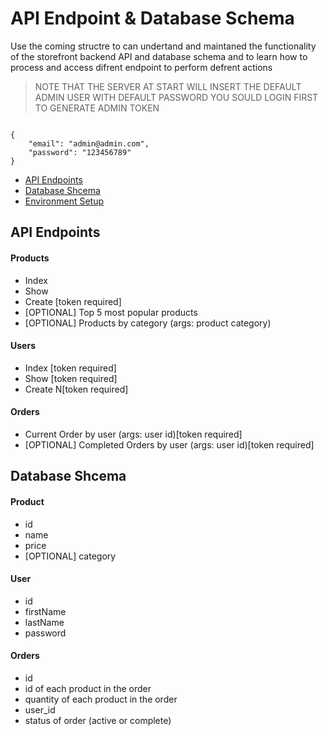 # API Endpoint & Database Schema
Use the coming structre to can undertand and maintaned the functionality of the storefront backend API and database schema and to learn how to process and access difrent endpoint to perform defrent actions
> NOTE THAT THE SERVER AT START WILL INSERT THE DEFAULT ADMIN USER WITH DEFAULT PASSWORD
> YOU SOULD LOGIN FIRST TO GENERATE ADMIN TOKEN
```

{
    "email": "admin@admin.com",
    "password": "123456789"
}
```

- [API Endpoints](#API-Endpoints)
- [Database Shcema](#Database-Shcema)
- [Environment Setup](#Environment-Setup)

## API Endpoints
#### Products
- Index 
- Show
- Create [token required]
- [OPTIONAL] Top 5 most popular products 
- [OPTIONAL] Products by category (args: product category)

#### Users
- Index [token required]
- Show [token required]
- Create N[token required]

#### Orders
- Current Order by user (args: user id)[token required]
- [OPTIONAL] Completed Orders by user (args: user id)[token required]

## Database Shcema
#### Product
-  id
- name
- price
- [OPTIONAL] category

#### User
- id
- firstName
- lastName
- password

#### Orders
- id
- id of each product in the order
- quantity of each product in the order
- user_id
- status of order (active or complete)
